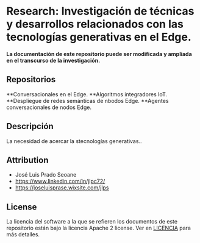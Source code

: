 # Research: Investigación de técnicas y desarrollos relacionados con las tecnologías generativas en el Edge.
**La documentación de este repositorio puede ser modificada y ampliada en el transcurso de la investigación.**

## Repositorios
**Conversacionales en el Edge.
**Algoritmos integradores IoT.
**Despliegue de redes semánticas de nbodos Edge.
**Agentes conversacionales de nodos Edge.

## Descripción
La necesidad de acercar la stecnologías generativas..

## Attribution
- José Luis Prado Seoane
- https://www.linkedin.com/in/jlpc72/
- https://joseluisprase.wixsite.com/jlps

## License
La licencia del software a la que se refieren los documentos de este repositorio están bajo la licencia Apache 2 license. Ver en [LICENCIA](LICENSE) para más detalles.
